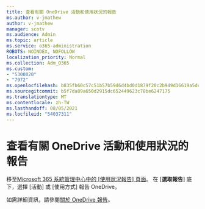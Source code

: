 ```yaml
---
title: 查看有關 OneDrive 活動和使用狀況的報告
ms.author: v-jmathew
author: v-jmathew
manager: scotv
ms.audience: Admin
ms.topic: article
ms.service: o365-administration
ROBOTS: NOINDEX, NOFOLLOW
localization_priority: Normal
ms.collection: Adm_O365
ms.custom:
- "5300020"
- "7972"
ms.openlocfilehash: b835fb60c57c51b57b59d6d4bd0d1879f20c2b949d16619a5dcb924d4d66e194
ms.sourcegitcommit: b5f7da89a650d2915dc652449623c78be6247175
ms.translationtype: MT
ms.contentlocale: zh-TW
ms.lasthandoff: 08/05/2021
ms.locfileid: "54037311"
---
```

# <a name="view-reports-on-onedrive-activity-and-usage"></a>查看有關 OneDrive 活動和使用狀況的報告

移至[Microsoft 365 系統管理中心中的 [使用狀況報告] 頁面](https://admin.microsoft.com/AdminPortal/Home)。 在 [**選取報告**] 底下，選擇 [活動] 或 [使用方式] 報告 OneDrive。

如需詳細資訊，請參閱[關於 OneDrive 報告](https://go.microsoft.com/fwlink/?linkid=875239)。
